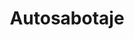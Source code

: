 ---
title: Autosabotaje
description: Es común que la raza se recompense un cheat meal después de haber ido cinco días al gimnasio. Suena lógico, ¿no? Te metes una chinga toda la semana y lo mínimo que te mereces es poder atascarte el fin de semana.
published_at: 2020-09-17
external_url: https://perrodinero.substack.com/p/autosabotaje
---